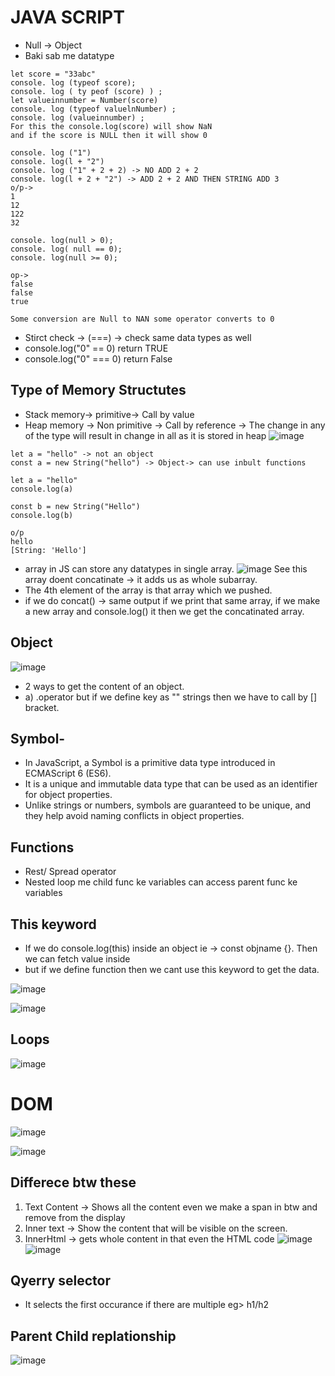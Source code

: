 # JAVA SCRIPT
- Null -> Object
- Baki sab me datatype

```JS
let score = "33abc"
console. log (typeof score);
console. log ( ty peof (score) ) ;
let valueinnumber = Number(score)
console. log (typeof valuelnNumber) ;
console. log (valueinnumber) ;
For this the console.log(score) will show NaN
and if the score is NULL then it will show 0
```

```JS
console. log ("1")
console. log(l + "2")
console. log ("1" + 2 + 2) -> NO ADD 2 + 2
console. log(l + 2 + "2") -> ADD 2 + 2 AND THEN STRING ADD 3
o/p->
1
12
122
32
```
```JS
console. log(null > 0);
console. log( null == 0);
console. log(null >= 0);

op->
false
false
true

Some conversion are Null to NAN some operator converts to 0

```
- Stirct check -> (===) -> check same data types as well
- console.log("0" == 0) return TRUE
- console.log("0" === 0) return False

## Type of Memory Structutes
- Stack memory-> primitive-> Call by value
- Heap memory -> Non primitive -> Call by reference -> The change in any of the type will result in change in all as it is stored in heap
![image](https://github.com/pratt0007/TIL/assets/100209212/77d9596b-9d4e-4d71-a97f-fe1cb0e0fc44)

```Js
let a = "hello" -> not an object
const a = new String("hello") -> Object-> can use inbult functions
```
```JS
let a = "hello"
console.log(a)

const b = new String("Hello")
console.log(b)

o/p
hello
[String: 'Hello']
```
- array in JS can store any datatypes in single array.
![image](https://github.com/pratt0007/TIL/assets/100209212/b6573831-e765-4355-9da9-62fd14576d1e)
See this array doent concatinate -> it adds us as whole subarray.
- The 4th element of the array is that array which we pushed.
- if we do concat() -> same output if we print that same array, if we make a new array and console.log() it then we get the concatinated array.

## Object
 ![image](https://github.com/pratt0007/TIL/assets/100209212/2eca499a-694e-40a2-b75f-4272909dde86)
- 2 ways to get the content of an object.
- a) .operator but if we define key as "" strings then we have to call by [] bracket.

## Symbol- 
- In JavaScript, a Symbol is a primitive data type introduced in ECMAScript 6 (ES6).
- It is a unique and immutable data type that can be used as an identifier for object properties.
- Unlike strings or numbers, symbols are guaranteed to be unique, and they help avoid naming conflicts in object properties.

## Functions
- Rest/ Spread operator
- Nested loop me child func ke variables can access parent func ke variables

## This keyword
- If we do console.log(this) inside an object ie -> const objname {}. Then we can fetch value inside
- but if we define function then we cant use this keyword to get the data.

![image](https://github.com/pratt0007/TIL/assets/100209212/003dfcc2-479d-4e17-a146-0f713a970bf4)

![image](https://github.com/pratt0007/TIL/assets/100209212/a192ac2f-16f8-48e1-a9f6-b2ae779efd87)
## Loops
![image](https://github.com/pratt0007/TIL/assets/100209212/344453e1-61fb-465f-948f-fb3659f7393f)
# DOM
![image](https://github.com/pratt0007/TIL/assets/100209212/4a4816eb-eae2-495b-b870-c6b2ca7e554b)

![image](https://github.com/pratt0007/TIL/assets/100209212/caed11ef-4f6d-447e-aa43-665e6801d13c)
## Differece btw these 
1. Text Content -> Shows all the content even we make a span in btw and remove from the display
2. Inner text -> Show the content that will be visible on the screen.
3. InnerHtml -> gets whole content in that even the HTML code
![image](https://github.com/pratt0007/TIL/assets/100209212/267ec367-2dfc-4644-a116-c2981a3b56e7)
![image](https://github.com/pratt0007/TIL/assets/100209212/12782faa-f018-442c-aa07-09327115651c)

 ## Qyerry selector
 - It selects the first occurance if there are multiple eg> h1/h2

## Parent Child replationship
![image](https://github.com/pratt0007/TIL/assets/100209212/942ba8b8-4c4b-47c5-b543-f16e2a90dc8a)

